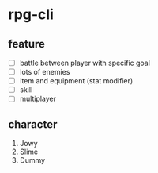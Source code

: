# rpg-cli

## feature
- [ ] battle between player with specific goal
- [ ] lots of enemies
- [ ] item and equipment (stat modifier)
- [ ] skill
- [ ] multiplayer

## character
1. Jowy
2. Slime
3. Dummy